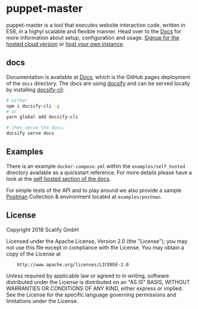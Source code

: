 # puppet-master

puppet-master is a tool that executes website interaction code, written in ES6, in a highyl scalable and flexible manner. Head over to the [Docs](https://docs.puppet-master.io) for more information about setup, configuration and usage. [Signup for the hosted cloud version](https://puppet-master.io/register) or [host your own instance](https://docs.puppet-master.io/#/self_hosted).


## docs

Documentation is available at [Docs](https://docs.puppet-master.io), which is the GitHub pages deployment of the `docs` directory. The docs are using [docsify](https://github.com/docsifyjs/docsify/) and can be served locally by installing [docsify-cli](https://github.com/docsifyjs/docsify-cli):

```bash
# either
npm i docsify-cli -g
# or
yarn global add docsify-cli

# then serve the docs:
docsify serve docs
```

## Examples

There is an example `docker-compose.yml` within the `examples/self_hosted` directory available as a quickstart reference. For more details please have a look at the [self hosted section of the docs](https://docs.puppet-master.io/#self_hosted).

For simple tests of the API and to play around we also provide a sample [Postman](https://www.getpostman.com/) Collection & environment located at `examples/postman`.

## License

Copyright 2018 Scalify GmbH

Licensed under the Apache License, Version 2.0 (the "License");
you may not use this file except in compliance with the License.
You may obtain a copy of the License at

		http://www.apache.org/licenses/LICENSE-2.0

Unless required by applicable law or agreed to in writing, software
distributed under the License is distributed on an "AS IS" BASIS,
WITHOUT WARRANTIES OR CONDITIONS OF ANY KIND, either express or implied.
See the License for the specific language governing permissions and
limitations under the License.
